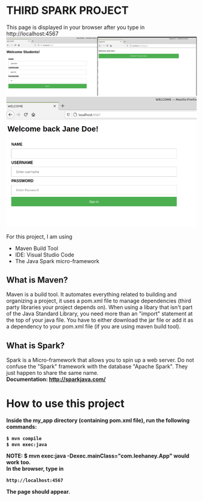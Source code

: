 # THIRD SPARK PROJECT

This page is displayed in your browser after you type in http://localhost:4567
![web_page](page1.png)
![web_page](page2.png)

For this project, I am using
- Maven Build Tool
- IDE: Visual Studio Code 
- The Java Spark micro-framework


## What is Maven?
Maven is a build tool. It automates everything related to building and organizing a project, it uses a pom.xml file to manage 
dependencies (third party libraries your project depends on). When using a libary that isn't part of the Java Standard Library, you
need more than an "import" statement at the top of your java file. You have to either download the jar file or add it as a dependency 
to your pom.xml file (if you are using maven build tool). 

## What is Spark?
Spark is a Micro-framework that allows you to spin up a web server. Do not confuse the "Spark" framework with the database "Apache Spark".
They just happen to share the same name.<br />
<b>Documentation<b>: http://sparkjava.com/ <br />

# How to use this project
Inside the my_app directory (containing pom.xml file), run the following commands:
```
$ mvn compile
$ mvn exec:java 
``` 
NOTE: $ mvn exec:java -Dexec.mainClass="com.leehaney.App" would work too.<br />
In the browser, type in 
```
http://localhost:4567 
```
The page should appear.
